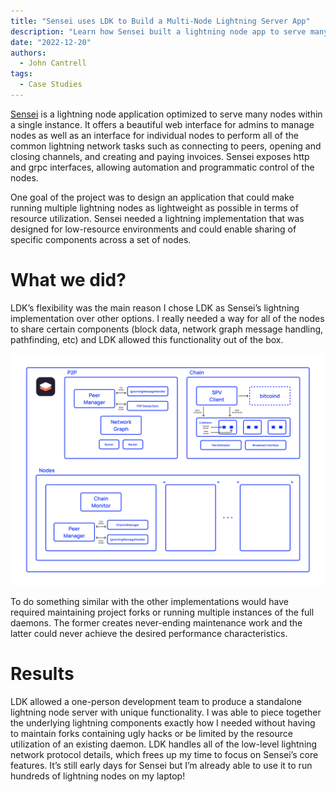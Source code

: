 ```yaml
---
title: "Sensei uses LDK to Build a Multi-Node Lightning Server App"
description: "Learn how Sensei built a lightning node app to serve many nodes"
date: "2022-12-20"
authors:
  - John Cantrell
tags:
  - Case Studies 
--- 
```


[Sensei](https://l2.technology/sensei) is a lightning node application optimized to serve many nodes within a single instance.  It offers a beautiful web interface for admins to manage nodes as well as an interface for individual nodes to perform all of the common lightning network tasks such as connecting to peers, opening and closing channels, and creating and paying invoices. Sensei exposes http and grpc interfaces, allowing automation and programmatic control of the nodes.
 
One goal of the project was to design an application that could make running multiple lightning nodes as lightweight as possible in terms of resource utilization. Sensei needed a lightning implementation that was designed for low-resource environments and could enable sharing of specific components across a set of nodes.
# What we did?

LDK’s flexibility was the main reason I chose LDK as Sensei’s lightning implementation over other options. I really needed a way for all of the nodes to share certain components (block data, network graph message handling, pathfinding, etc) and LDK allowed this functionality out of the box.

![Sensei architecture](../assets/sensei-architecture.svg)

To do something similar with the other implementations would have required maintaining project forks or running multiple instances of the full daemons. The former creates never-ending maintenance work and the latter could never achieve the desired performance characteristics.

# Results

LDK allowed a one-person development team to produce a standalone lightning node server with unique functionality. I was able to piece together the underlying lightning components exactly how I needed without having to maintain forks containing ugly hacks or be limited by the resource utilization of an existing daemon. LDK handles all of the low-level lightning network protocol details, which frees up my time to focus on Sensei’s core features. It’s still early days for Sensei but I’m already able to use it to run hundreds of lightning nodes on my laptop!